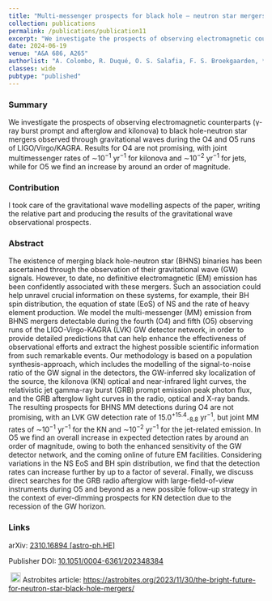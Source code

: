 ```yaml
---
title: "Multi-messenger prospects for black hole – neutron star mergers in the O4 and O5 runs"
collection: publications
permalink: /publications/publication11
excerpt: "We investigate the prospects of observing electromagnetic counterparts to black hole-neutron star mergers detected through gravitational waves during O4 and O5"
date: 2024-06-19
venue: "A&A 686, A265"
authorlist: "A. Colombo, R. Duqué, O. S. Salafia, F. S. Broekgaarden, **F. Iacovelli**, M. Mancarella, I. Andreoni, F. Gabrielli, F. Ragosta, G. Ghirlanda, T. Fragos, A. J. Levan, S. Piranomonte, A. Melandri, B. Giacomazzo and M. Colpi"
classes: wide
pubtype: "published"
---
```


<span class="__dimensions_badge_embed__" data-doi="10.1051/0004-6361/202348384" data-style="small_circle" data-hide-zero-citations="true"></span><script async src="https://badge.dimensions.ai/badge.js" charset="utf-8"></script>

<html>
<head>
   <script src="https://code.jquery.com/jquery-3.7.0.js"></script>
</head>
<body>

<div id="inspirecount"></div>
<script>
var recid = '2714734';
var recurl = 'https://inspirehep.net/api/literature/?q=recid%3A'+recid+'&size=10&page=1&fields=citation_count&format=json';

if (recid === "undefined") {
	document.getElementById("inspirecount").innerHTML='';
} else {
	$.getJSON(recurl, function(data){
		if (data.hits.hits[0].metadata.citation_count === 0){
			var html = '';
		} else {
    	var html =`<a href="https://inspirehep.net/literature/${recid}" target="_blank" rel="noopener"><button type="button inspire" class="btn btn-inspire">iNSPIRE </button></a><span class="badge inspcitations">${data.hits.hits[0].metadata.citation_count} citations</span>`  
    	}  
    	document.getElementById("inspirecount").innerHTML= html
  });
}
</script>
</body>
</html>

### Summary
We investigate the prospects of observing electromagnetic counterparts (&gamma;-ray burst prompt and afterglow and kilonova) to black hole-neutron star mergers observed through gravitational waves during the O4 and O5 runs of LIGO/Virgo/KAGRA. Results for O4 are
not promising, with joint multimessenger rates of &sim;10<sup>−1</sup> yr<sup>−1</sup> for kilonova and &sim;10<sup>−2</sup> yr<sup>−1</sup> for jets, while for O5 we find an increase by around an order of magnitude.

### Contribution
I took care of the gravitational wave modelling aspects of the paper, writing the relative part and producing the results of the gravitational wave observational prospects.

### Abstract
The existence of merging black hole-neutron star (BHNS) binaries has been ascertained through the observation of their gravitational wave (GW) signals. However, to date, no definitive electromagnetic (EM) emission has been confidently associated with these mergers. Such an association could help unravel crucial information on these systems, for example, their BH spin distribution, the equation of state (EoS) of NS and the rate of heavy element production. We model the multi-messenger (MM) emission from BHNS mergers detectable during the fourth (O4) and fifth (O5) observing runs of the LIGO-Virgo-KAGRA (LVK) GW detector network, in order to provide detailed predictions that can help enhance the effectiveness of observational efforts and extract the highest possible scientific information from such remarkable events. Our methodology is based on a population synthesis-approach, which includes the modelling of the signal-to-noise ratio of the GW signal in the detectors, the GW-inferred sky localization of the source, the kilonova (KN) optical and near-infrared light curves, the relativistic jet gamma-ray burst (GRB) prompt emission peak photon flux, and the
GRB afterglow light curves in the radio, optical and X-ray bands. The resulting prospects for BHNS MM detections during O4 are not promising, with an LVK GW detection rate of 15.0<sup>+15.4</sup><sub>-8.8</sub> yr<sup>−1</sup>, but joint MM rates of &sim;10<sup>−1</sup> yr<sup>−1</sup> for the KN and &sim;10<sup>−2</sup> yr<sup>−1</sup> for the jet-related emission. In O5 we find an overall increase in expected detection rates by around an order of magnitude, owing to both the enhanced sensitivity of the GW detector network, and the coming online of future EM facilities. Considering variations in the NS EoS and BH spin distribution, we find that the detection rates can increase further by up to a factor of several. Finally, we discuss direct searches for the GRB radio afterglow with large-field-of-view instruments during O5 and beyond as a new possible follow-up strategy in the context of ever-dimming prospects for KN detection due to the recession of the GW horizon.

### Links

<i class="ai ai-arxiv ai-fw"></i> arXiv: <a href="https://arxiv.org/abs/2310.16894" target="_blank" rel="noopener">2310.16894 [astro-ph.HE]</a>

<i class="ai ai-doi ai-fw"></i> Publisher DOI: <a href="https://doi.org/10.1051/0004-6361/202348384" target="_blank" rel="noopener">10.1051/0004-6361/202348384</a>

&#160;<img src="https://i0.wp.com/astrobites.org/wp-content/uploads/2020/02/49002989_2161456830583140_9156507225781436416_n.png?ssl=1" width='20' object-fit='scale-down'/>&#160;Astrobites article: <a href="https://astrobites.org/2023/11/30/the-bright-future-for-neutron-star-black-hole-mergers/" target="_blank" rel="noopener">https://astrobites.org/2023/11/30/the-bright-future-for-neutron-star-black-hole-mergers/</a>
